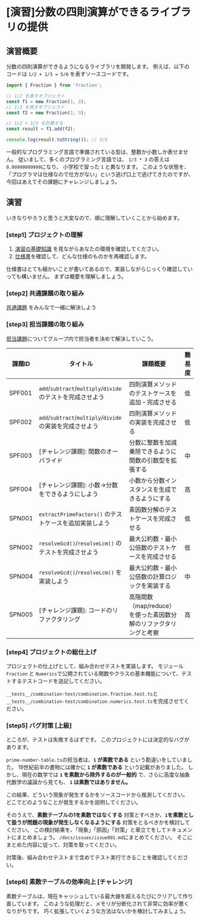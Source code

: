 # [演習]分数の四則演算ができるライブラリの提供

## 演習概要

分数の四則演算ができるようになるライブラリを開発します。
例えば、以下のコードは `1/2 + 1/3 = 5/6` を表すソースコードです。

```ts
import { Fraction } from 'fraction';

// 1/2 を表すオブジェクト
const f1 = new Fraction(1, 2);
// 1/3 を表すオブジェクト
const f2 = new Fraction(1, 3);

// 1/2 + 1/3 を計算する
const result = f1.add(f2);

console.log(result.toString()); // 5/6
```

一般的なプログラミング言語で準備されている型は、整数か小数しか表せません。
従いまして、多くのプログラミング言語では、 `1/3 * 3` の答えは`0.99999999999`になり、
小学校で習った `1` と異なります。
このような状態を、「プログラマは仕様なので仕方がない」という逃げ口上で逃げてきたのですが、
今回はあえてその課題にチャレンジしましょう。

## 演習

いきなりやろうと思うと大変なので、順に理解していくことから始めます。

### [step1] プロジェクトの理解

1. [演習の基礎知識](./0.演習の基礎知識.md) を見ながらあなたの環境を確認してください。
2. [仕様書](../api/index.md)を確認して、どんな仕様のものかを再確認します。

仕様書はとても細かいことが書いてあるので、実装しながらじっくり確認していっても構いません。
まずは概要を理解しましょう。

### [step2] 共通課題の取り組み

[共通課題](./2.共通課題.md) をみんなで一緒に解決しよう

### [step3] 担当課題の取り組み

[担当課題](./3.担当課題.md)についてグループ内で担当者を決めて解決していこう。

| 課題ID | タイトル | 課題概要 | 難易度 |
| ------ | -------- | -------- | ------ |
| SPF001 | `add`/`subtract`/`multiply`/`divide`のテストを完成させよう | 四則演算メソッドのテストケースを追加・完成させる | 低 |
| SPF002 | `add`/`subtract`/`multiply`/`divide`の実装を完成させよう | 四則演算メソッドの実装を完成させる | 低 |
| SPF003 | [チャレンジ課題]: 関数のオーバライド | 分数に整数を加減乗除できるように関数の引数型を拡張する | 中 |
| SPF004 | [チャレンジ課題]: 小数→分数をできるようにしよう | 小数から分数インスタンスを生成できるようにする | 高 |
| SPN001 | `extractPrimeFactors()` のテストケースを追加実装しよう | 素因数分解のテストケースを完成させる | 低 |
| SPN002 | `resolveGcd()`/`resolveLcm()` のテストを完成させよう | 最大公約数・最小公倍数のテストケースを完成させる | 低 |
| SPN004 | `resolveGcd()`/`resolveLcm()` を実装しよう | 最大公約数・最小公倍数の計算ロジックを実装する | 中 |
| SPN005 | [チャレンジ課題]: コードのリファクタリング | 高階関数（map/reduce）を使った素因数分解のリファクタリングと考察 | 高 |

### [step4] プロジェクトの総仕上げ

プロジェクトの仕上げとして、組み合わせテストを実装します。
モジュール `Fraction` と `Numerics`で公開されている関数やクラスの基本機能について、テストするテストコードを追記してください。

`__tests__/combination-test/combination.fraction.test.ts`と `__tests__/combination-test/combination.numerics.test.ts`を完成させてください。

### [step5] バグ対策 [上級]

ところが、テストは失敗するはずです。
このプロジェクトには決定的なバグがあります。

`prime-number-table.ts`の担当者は、**`1` が素数である** という勘違いをしていました。
19世紀前半の書物には確かに **`1` が素数である** という記載がありました。
しかし、現在の数学では **`1` を素数から除外するのが一般的** で、さらに高度な抽象代数学の議論から見ても、
**`1` は素数ではありません。**

この結果、どういう現象が発生するかをソースコードから推測してください。
どこでどのようなことが発生するかを説明してください。

そのうえで、**素数テーブルの1を素数ではなくする** 対策とすべきか、**`1`を素数として扱うが問題の現象が発生しなくなるようにする** 対策をとるべきかを検討してください。
この検討結果を、「現象」「原因」「対策」と章立てをしてドキュメントにまとめましょう。
`/docs/issues/issue001.md`にまとめてください。
そこにまとめた内容に従って、対策を取ってください。

対策後、組み合わせテストまで含めてテスト実行できることを確認してください。

### [step6] 素数テーブルの効率向上 [チャレンジ]

素数テーブルは、現在キャッシュしている最大値を超えるたびにクリアして作り直しています。
このような処理だと、メモリが分断化されて非常に効率が悪くなりがちです。
巧く拡張していくような方法はないかを検討してみましょう。
